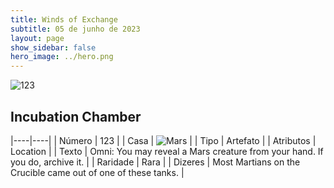 ```yaml
---
title: Winds of Exchange
subtitle: 05 de junho de 2023
layout: page
show_sidebar: false
hero_image: ../hero.png
---
```


![123](https://mastervault-storage-prod.s3.amazonaws.com/media/card_front/en/600_123_1d53c00a9c10_en.png)


## Incubation Chamber

|----|----|
| Número | 123 |
| Casa | ![Mars](https://archonarcana.com/images/thumb/d/de/Mars.png/22px-Mars.png "Marte") |
| Tipo | Artefato |
| Atributos | Location |
| Texto | Omni: You may reveal a Mars creature from your hand. If you do, archive it.  |
| Raridade | Rara |
| Dizeres | Most Martians on the Crucible came out of one of these tanks. |
